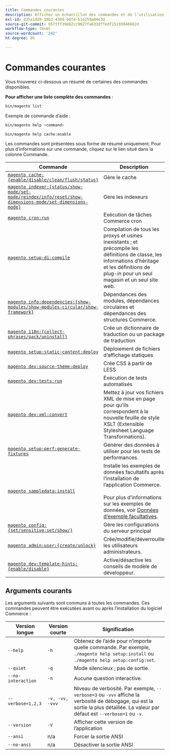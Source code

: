 ```yaml
---
title: Commandes courantes
description: Affichez un échantillon des commandes et de l’utilisation de l’interface de ligne de commande Commerce courantes.
exl-id: d35a1dd9-10b3-4364-b6f4-b1e259a04e3d
source-git-commit: 95ffff39d82cc9027fa633dffedf15193040802d
workflow-type: tm+mt
source-wordcount: '242'
ht-degree: 0%

---
```


# Commandes courantes

Vous trouverez ci-dessous un résumé de certaines des commandes disponibles.

**Pour afficher une liste complète des commandes** :

```bash
bin/magento list
```

Exemple de commande d’aide :

```bash
bin/magento help <command>
```

```bash
bin/magento help cache:enable
```

Les commandes sont présentées sous forme de résumé uniquement. Pour plus d’informations sur une commande, cliquez sur le lien situé dans la colonne Commande.

| Commande | Description |
|--- |--- |
| [`magento cache:{enable/disable/clean/flush/status}`](../cli/manage-cache.md) | Gère le cache |
| [`magento indexer:{status/show-mode/set-mode/reindex/info/reset/show-dimensions-mode/set-dimensions-mode}`](../cli/manage-indexers.md) | Gère les indexeurs |
| [`magento cron:run`](../cli/configure-cron-jobs.md) | Exécution de tâches Commerce cron |
| [`magento setup:di:compile`](../cli/code-compiler.md) | Compilation de tous les proxys et usines inexistants ; et précompile les définitions de classe, les informations d’héritage et les définitions de plug-in pour un seul magasin et un seul site web. |
| [`magento info:dependencies:{show-modules/show-modules-circular/show-framework}`](../cli/dependency-reports.md) | Dépendances des modules, dépendances circulaires et dépendances des structures Commerce. |
| [`magento i18n:{collect-phrases/pack/uninstall}`](../cli/localization.md) | Crée un dictionnaire de traduction ou un package de traduction |
| [`magento setup:static-content:deploy`](../cli/static-view-file-deployment.md) | Déploiement de fichiers d’affichage statiques |
| [`magento dev:source-theme:deploy`](../cli/create-symlinks.md) | Crée CSS à partir de LESS |
| [`magento dev:tests:run`](../cli/unit-tests.md) | Exécution de tests automatisés |
| [`magento dev:xml:convert`](../cli/convert-layout-files.md) | Mettez à jour vos fichiers XML de mise en page pour qu’ils correspondent à la nouvelle feuille de style XSLT (Extensible Stylesheet Language Transformations). |
| [`magento setup:perf:generate-fixtures`](../cli/generate-data.md) | Générer des données à utiliser pour les tests de performances. |
| [`magento sampledata:install`](../../installation/sample-data/overview.md) | Installe les exemples de données facultatifs après l’installation de l’application Commerce.<br><br>Pour plus d’informations sur les exemples de données, voir [Données d’exemple facultatives](../../installation/sample-data/overview.md). |
| [`magento config:{set/sensitive:set/show/}`](../cli/set-configuration-values.md) | Gère les configurations du serveur principal |
| [`magento admin:user:{create/unlock}`](../../installation/tutorials/admin.md#create-edit-or-unloack-an-administrator-account) | Crée/modifie/déverrouille les utilisateurs administrateurs. |
| [`magento dev:template-hints:{enable/disable}`](https://developer.adobe.com/commerce/frontend-core/guide/themes/debug/) | Active/désactive les conseils de modèle de développeur. |

## Arguments courants

Les arguments suivants sont communs à toutes les commandes. Ces commandes peuvent être exécutées avant ou après l’installation du logiciel Commerce :

| Version longue | Version courte | Signification |
|--- |--- |--- |
| `--help` | `-h` | Obtenez de l’aide pour n’importe quelle commande. Par exemple, `./magento help setup:install` ou `./magento help setup:config:set`. |
| `--quiet` | `-q` | Mode silencieux ; pas de sortie. |
| `--no-interaction` | `-n` | Aucune question interactive. |
| `--verbose=1,2,3` | `-v, -vv, -vvv` | Niveau de verbosité. Par exemple, `--verbose=3` ou `-vvv` affiche la verbosité de débogage, qui est la sortie la plus détaillée. La valeur par défaut est `--verbose=1` ou `-v`. |
| `--version` | `-V` | Afficher cette version de l’application |
| `--ansi` | n/a | Forcer la sortie ANSI |
| `--no-ansi` | n/a | Désactiver la sortie ANSI |
